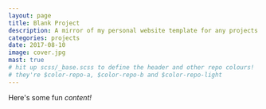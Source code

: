 ```yaml
---
layout: page
title: Blank Project
description: A mirror of my personal website template for any projects that might need their own repo.
categories: projects
date: 2017-08-10
image: cover.jpg
mast: true
# hit up scss/_base.scss to define the header and other repo colours!
# they're $color-repo-a, $color-repo-b and $color-repo-light
---
```


Here's some fun _content!_